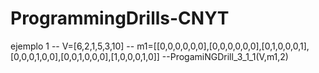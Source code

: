 # ProgrammingDrills-CNYT

ejemplo 1
-- V=[6,2,1,5,3,10]
-- m1=[[0,0,0,0,0,0],[0,0,0,0,0,0],[0,1,0,0,0,1],[0,0,0,1,0,0],[0,0,1,0,0,0],[1,0,0,0,1,0]]
--ProgamiNGDrill_3_1_1(V,m1,2)

